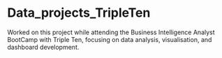# Data_projects_TripleTen
Worked on this project while attending the Business Intelligence Analyst BootCamp with Triple Ten, focusing on data analysis, visualisation, and dashboard development.
